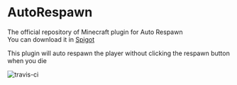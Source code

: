 # AutoRespawn

The official repository of Minecraft plugin for Auto Respawn  
You can download it in [Spigot](https://www.spigotmc.org/resources/auto-respawn.93408/)

This plugin will auto respawn the player without clicking the respawn button when you die

![travis-ci](https://travis-ci.com/SamLam140330/AutoRespawn.svg?branch=main)
